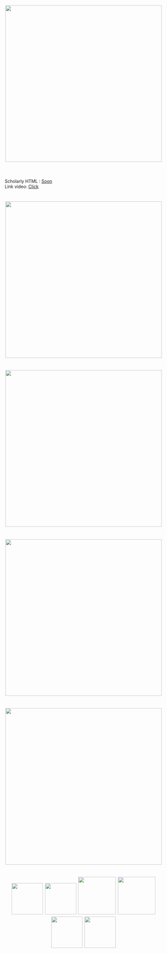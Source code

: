 
  <h1 align = "center"><img src="https://i.imgur.com/tDf0eQX.png" width="500" align="middle"> </h1>
  <br>
  <br>
   Scholarly HTML : <a href="www.google.ro">Soon</a><br>
   Link video: <a href="https://youtu.be/iwnvXq-p1bw">Click</a>
  <br>
  <h1 align = "center"> <img src="https://i.imgur.com/Y4kZQ2F.png" width="500" align="middle"> </h1>
  <h1 align = "center"> <img src="https://i.imgur.com/hS4XZq9.png" width="500" align="middle"> </h1>
  <h1 align = "center"> <img src="https://i.imgur.com/OJjWoAn.png" width="500" align="middle"> </h1>
  <h1 align = "center"> <img src="https://i.imgur.com/SnTYrq9.png" width="500" align="middle"> </h1>

 <h1 align = "center"> 
  <img src="https://i.imgur.com/RoRNzEB.png"  width="100">
  <img src="https://i.imgur.com/6KLN1Y9.png"  width="100">
  <img src="https://i.imgur.com/YEQbhub.png"  width="120">
  <img src="https://i.imgur.com/XFsBcmD.png"  width="120">
  <img src="https://i.imgur.com/yB35DQw.png"  width="100">
  <img src="https://i.imgur.com/JuW3xUg.png"  width="100">
</h1>
